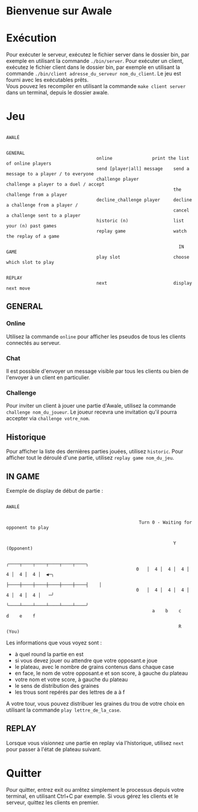 # Bienvenue sur Awale

# Exécution
Pour exécuter le serveur, exécutez le fichier server dans le dossier bin, par exemple en utilisant la commande `./bin/server`.
Pour exécuter un client, exécutez le fichier client dans le dossier bin, par exemple en utilisant la commande `./bin/client adresse_du_serveur nom_du_client`.
Le jeu est fourni avec les exécutables prêts.  
Vous pouvez les recompiler en utilisant la commande `make client server` dans un terminal, depuis le dossier awale.

# Jeu

                                                                      AWALÉ

                                                                     GENERAL
                                      online			   print the list of online players
                                      send [player|all] message    send a message to a player / to everyone
                                      challenge player             challenge a player to a duel / accept
                                                                   the challenge from a player
                                      decline_challenge player     decline a challenge from a player /
                                                                   cancel a challenge sent to a player
                                      historic (n)                 list your (n) past games
                                      replay game                  watch the replay of a game

                                                                     IN GAME
                                      play slot                    choose which slot to play

                                                                      REPLAY
                                      next                         display next move
                                      
## GENERAL
### Online
Utilisez la commande `online` pour afficher les pseudos de tous les clients connectés au serveur. 
### Chat
Il est possible d'envoyer un message visible par tous les clients ou bien de l'envoyer à un client en particulier.
### Challenge
Pour inviter un client à jouer une partie d'Awale, utilisez la commande `challenge nom_du_joueur`. Le joueur recevra une invitation qu'il pourra accepter via `challenge votre_nom`.
## Historique
Pour afficher la liste des dernières parties jouées, utilisez `historic`. Pour afficher tout le déroulé d'une partie, utilisez `replay game nom_du_jeu`.
## IN GAME
Exemple de display de début de partie :

                                                                      AWALÉ


                                                      Turn 0 - Waiting for opponent to play


                                                                   Y (Opponent)

                                                         ╭────┬────┬────┬────┬────┬────╮
                                                     0   │  4 │  4 │  4 │  4 │  4 │  4 │  ◀─╮
                                                         ├────┼────┼────┼────┼────┼────┤    │
                                                     0   │  4 │  4 │  4 │  4 │  4 │  4 │   ─╯
                                                         ╰────┴────┴────┴────┴────┴────╯
                                                           a    b    c    d    e    f

                                                                     R (You)

Les informations que vous voyez sont : 
- à quel round la partie en est
- si vous devez jouer ou attendre que votre opposant.e joue
- le plateau, avec le nombre de grains contenus dans chaque case
- en face, le nom de votre opposant.e et son score, à gauche du plateau
- votre nom et votre score, à gauche du plateau
- le sens de distribution des graines
- les trous sont repérés par des lettres de a à f

A votre tour, vous pouvez distribuer les graines du trou de votre choix en utilisant la commande `play lettre_de_la_case`. 

## REPLAY
Lorsque vous visionnez une partie en replay via l'historique, utilisez `next` pour passer à l'état de plateau suivant. 


# Quitter
Pour quitter, entrez exit ou arrêtez simplement le processus depuis votre terminal, en utilisant Ctrl+C par exemple. 
Si vous gérez les clients et le serveur, quittez les clients en premier. 
